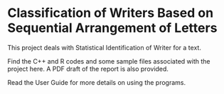 # Classification of Writers Based on Sequential Arrangement of Letters

This project deals with Statistical Identification of Writer for a text.

Find the C++ and R codes and some sample files associated with the project here. A PDF draft of the report is also provided.

Read the User Guide for more details on using the programs.
